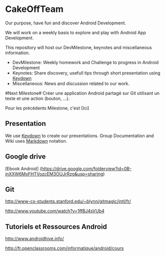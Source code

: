 CakeOffTeam
===========
Our purpose, have fun and discover Android Development.

We will work on a weekly basis to explore and play with Android App Development.

This repository will host our DevMilestone, keynotes and miscellaneous information.
  * DevMilestone: Weekly homework and Challenge to progress in Android Development
  * Keynotes: Share discovery, usefull tips through short presentation using [Keydown](https://github.com/infews/keydown/blob/master/README.md) 
  * Miscellaneous: News and discussion related to our work.


#Next Milestone#
Créer une application Android partagé sur Git utilisant un texte et une action (bouton, ...).


Pour les précédents Milestone, c'est [Ici]


## Presentation

We use [Keydown](https://github.com/infews/keydown/blob/master/README.md) to create our presentations.
Group Documentation and Wiki uses [Markdown](http://fr.wikipedia.org/wiki/Markdown) notation.

## Google drive
[Ebook Android] (https://drive.google.com/folderview?id=0B-jnXXW6MxFHTVozcEM3OUJrRzg&usp=sharing)


## Git

http://www-cs-students.stanford.edu/~blynn/gitmagic/intl/fr/

http://www.youtube.com/watch?v=1ffBJ4sVUb4

## Tutoriels et Ressources Android
http://www.androidhive.info/

http://fr.openclassrooms.com/informatique/android/cours
